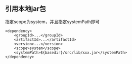 ## 引用本地jar包
指定scope为system，并且指定systemPath即可
	
	<dependency>
		<groupId>...</groupId>
		<artifactId>...</artifactId>
		<version>...</version>
		<scope>system</scope>
		<systemPath>${basedir}/src/lib/xxx.jar</systemPath>
	</dependency>

